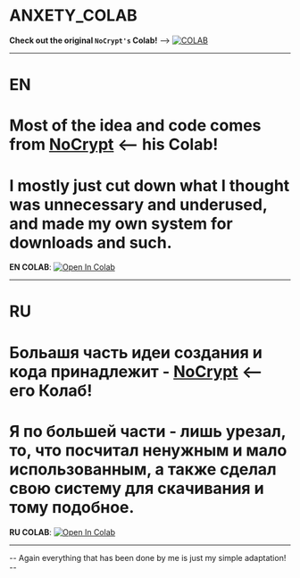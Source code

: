 # ANXETY_COLAB

**Check out the original `NoCrypt's` Colab!** --> [![COLAB](https://colab.research.google.com/assets/colab-badge.svg)](https://colab.research.google.com/drive/1wEa-tS10h4LlDykd87TF5zzpXIIQoCmq)

---

# EN

# Most of the idea and code comes from [NoCrypt](https://colab.research.google.com/drive/1wEa-tS10h4LlDykd87TF5zzpXIIQoCmq) <-- his Colab!
# I mostly just cut down what I thought was unnecessary and underused, and made my own system for downloads and such.

**EN COLAB**: [![Open In Colab](https://colab.research.google.com/assets/colab-badge.svg)](https://colab.research.google.com/drive/1zSZ799rEtsNcQCorJKtxH3Tsdv0_EeV9)

---

# RU

# Больашя часть идеи создания и кода принадлежит - [NoCrypt](https://colab.research.google.com/drive/1wEa-tS10h4LlDykd87TF5zzpXIIQoCmq) <-- его Колаб!
# Я по большей части - лишь урезал, то, что посчитал ненужным и мало использованным, а также сделал свою систему для скачивания и тому подобное.

**RU COLAB**: [![Open In Colab](https://colab.research.google.com/assets/colab-badge.svg)](https://colab.research.google.com/drive/1B6y4oeab67FqVfn5CL0ByZ3AWyT0_pXE)

---

-- Again everything that has been done by me is just my simple adaptation! --
